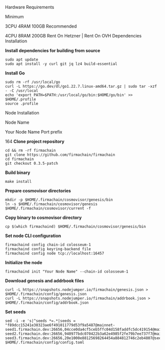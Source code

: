 Hardware Requirements

Minimum

3CPU 4RAM 100GB
Recommended

4CPU 8RAM 200GB
Rent On Hetzner | Rent On OVH
Dependencies Installation

**Install dependencies for building from source**
```
sudo apt update
sudo apt install -y curl git jq lz4 build-essential
```

**Install Go**
```
sudo rm -rf /usr/local/go
curl -L https://go.dev/dl/go1.22.7.linux-amd64.tar.gz | sudo tar -xzf - -C /usr/local
echo 'export PATH=$PATH:/usr/local/go/bin:$HOME/go/bin' >> $HOME/.profile
source .profile
```

Node Installation

Node Name

Your Node Name
Port prefix

164
**Clone project repository**
```
cd && rm -rf firmachain
git clone https://github.com/firmachain/firmachain
cd firmachain
git checkout 0.3.5-patch
```

**Build binary**
```
make install
```

**Prepare cosmovisor directories**
```
mkdir -p $HOME/.firmachain/cosmovisor/genesis/bin
ln -s $HOME/.firmachain/cosmovisor/genesis $HOME/.firmachain/cosmovisor/current -f
```

**Copy binary to cosmovisor directory**
```
cp $(which firmachaind) $HOME/.firmachain/cosmovisor/genesis/bin
```

**Set node CLI configuration**
```
firmachaind config chain-id colosseum-1
firmachaind config keyring-backend file
firmachaind config node tcp://localhost:16457
```

**Initialize the node**
```
firmachaind init "Your Node Name" --chain-id colosseum-1
```

**Download genesis and addrbook files**
```
curl -L https://snapshots.nodejumper.io/firmachain/genesis.json > $HOME/.firmachain/config/genesis.json
curl -L https://snapshots.nodejumper.io/firmachain/addrbook.json > $HOME/.firmachain/config/addrbook.json
```

**Set seeds**
```
sed -i -e 's|^seeds *=.*|seeds = "f89dcc15241e30323ae6f491011779d53f9a5487@mainnet-seed1.firmachain.dev:26656,04cce0da4cf5ceb5ffc04d158faddfc5dc419154@mainnet-seed2.firmachain.dev:26656,940977bdc070422b3a62e4985f2fe79b7ee737f7@mainnet-seed3.firmachain.dev:26656,20e1000e88125698264454a884812746c2eb4807@seeds.lavenderfive.com:16456,8542cd7e6bf9d260fef543bc49e59be5a3fa9074@seed.publicnode.com:26656,b85358e035343a3b15e77e1102857dcdaf70053b@seeds.bluestake.net:24156,931a7c680d28c84a8a53e4017a6eae0788ee7cf2@firmachain.ramuchi.tech:57656,35b9e0a0818d2c5e9ef187984872c0ad2dbd447c@firma.peer.stavr.tech:1036,637077d431f618181597706810a65c826524fd74@firmachain.rpc.nodeshub.online:16456"|' $HOME/.firmachain/config/config.toml
```



